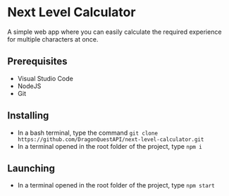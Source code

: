 <h1>Next Level Calculator</h1>
<p>A simple web app where you can easily calculate the required experience for multiple characters at once.</p>

<h2>Prerequisites</h2>
<ul>
    <li>Visual Studio Code</li>
    <li>NodeJS</li>
    <li>Git</li>
</ul>

<h2>Installing</h2>
<ul>
    <li>In a bash terminal, type the command <code>git clone https://github.com/DragonQuestAPI/next-level-calculator.git</code></li>
    <li>In a terminal opened in the root folder of the project, type <code>npm i</code></li>
</ul>

<h2>Launching</h2>
<ul>
    <li>In a terminal opened in the root folder of the project, type <code>npm start</code></li>
</ul>